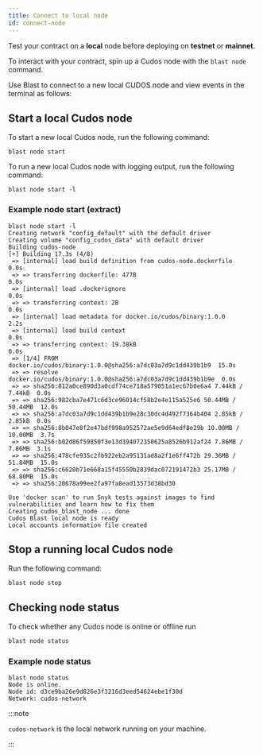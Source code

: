```yaml
---
title: Connect to local node
id: connect-node
---
```


Test your contract on a **local** node before deploying on **testnet** or **mainnet**.

To interact with your contract, spin up a Cudos node with the `blast node` command.

Use Blast to connect to a new local CUDOS node and view events in the terminal as follows:

## Start a local Cudos node

To start a new local Cudos node, run the following command:

```shell
blast node start
```

To run a new local Cudos node with logging output, run the following command: 

```shell
blast node start -l
```

### Example node start (extract)

```
blast node start -l
Creating network "config_default" with the default driver
Creating volume "config_cudos_data" with default driver
Building cudos-node
[+] Building 17.3s (4/8)                                                        
 => [internal] load build definition from cudos-node.dockerfile            0.0s
 => => transferring dockerfile: 477B                                       0.0s
 => [internal] load .dockerignore                                          0.0s
 => => transferring context: 2B                                            0.0s
 => [internal] load metadata for docker.io/cudos/binary:1.0.0              2.2s
 => [internal] load build context                                          0.0s
 => => transferring context: 19.38kB                                       0.0s
 => [1/4] FROM docker.io/cudos/binary:1.0.0@sha256:a7dc03a7d9c1dd439b1b9  15.0s
 => => resolve docker.io/cudos/binary:1.0.0@sha256:a7dc03a7d9c1dd439b1b9e  0.0s
 => => sha256:812a0ce890d3a0cdf74ce718a579051a1ec67b0e6a4 7.44kB / 7.44kB  0.0s
 => => sha256:982cba7e471c6d3ce96014cf58b2e4e115a525e6 50.44MB / 50.44MB  12.0s
 => => sha256:a7dc03a7d9c1dd439b1b9e28c30dc4d492f7364b404 2.85kB / 2.85kB  0.0s
 => => sha256:8b047e8f2e47bdf998a952572ae5e9d64edf8e29b 10.00MB / 10.00MB  3.7s
 => => sha256:b02d86f59850f3e13d394072350625a8526b912af24 7.86MB / 7.86MB  3.1s
 => => sha256:478cfe935c2fb922eb2a95131ad8a2f1e6ff472b 29.36MB / 51.84MB  15.0s
 => => sha256:c6620b71e668a15f45550b2839dac072191472b3 25.17MB / 68.80MB  15.0s
 => => sha256:20678a99ee2fa97fa8ead13573d38bd30

Use 'docker scan' to run Snyk tests against images to find vulnerabilities and learn how to fix them
Creating cudos_blast_node ... done
Cudos Blast local node is ready
Local accounts information file created
```


## Stop a running local Cudos node

Run the following command:

```shell
blast node stop
```

## Checking node status

To check whether any Cudos node is online or offline run

```bash
blast node status
```

### Example node status

```shell
blast node status
Node is online.
Node id: d3ce9ba26e9d826e3f3216d3eed54624ebe1f30d
Network: cudos-network
```


:::note 

`cudos-network` is the local network running on your machine.

:::






